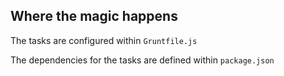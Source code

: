 ## Where the magic happens

The tasks are configured within `Gruntfile.js`

The dependencies for the tasks are defined within `package.json`
